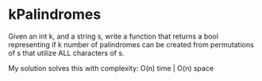 # kPalindromes
Given an int k, and a string s, write a function that returns a  bool representing if k number of palindromes can be created from permutations of s that utilize ALL characters of s.

My solution solves this with complexity:
O(n) time | O(n) space